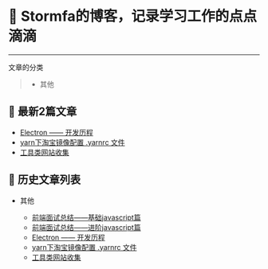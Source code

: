 # 🌱 Stormfa的博客，记录学习工作的点点滴滴

------

文章的分类

> * 其他


## 🌱 最新2篇文章 
  
  - [Electron —— 开发历程](https://github.com/victor-fa/blog/issues/3)
  - [yarn下淘宝镜像配置 .yarnrc 文件](https://github.com/victor-fa/blog/issues/4)
  - [工具类网站收集](https://github.com/victor-fa/blog/issues/5)
  

## 🌱 历史文章列表
    
 * 其他
 
    * [前端面试总结——基础javascript篇](https://github.com/victor-fa/blog/issues/1)
    * [前端面试总结——进阶javascript篇](https://github.com/victor-fa/blog/issues/2)
    * [Electron —— 开发历程](https://github.com/victor-fa/blog/issues/3)
    * [yarn下淘宝镜像配置 .yarnrc 文件](https://github.com/victor-fa/blog/issues/4)
    * [工具类网站收集](https://github.com/victor-fa/blog/issues/5)
